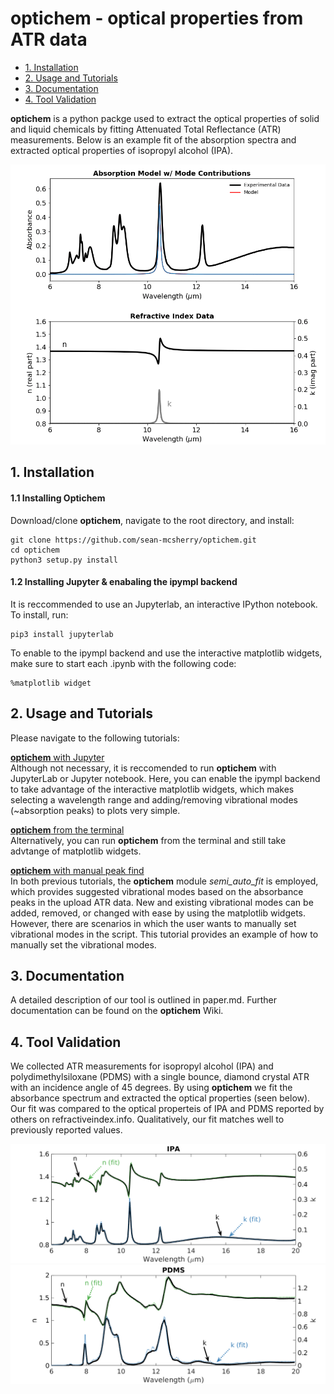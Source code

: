 # optichem - optical properties from ATR data

<!--ts-->
   * [1. Installation](#1-installation)
   * [2. Usage and Tutorials](#2-usage-and-tutorials)
   * [3. Documentation](#3-documentation)
   * [4. Tool Validation](#4-tool-validation)
<!--te-->

**optichem** is a python packge used to extract the optical properties of solid and liquid chemicals by fitting Attenuated Total Reflectance (ATR) measurements. Below is an example fit of the absorption spectra and extracted optical properties of isopropyl alcohol (IPA). 
<p align="center">
  <img src="docs/model_and_index_fit.gif">
</p>


## 1. Installation
#### 1.1 Installing Optichem
Download/clone **optichem**, navigate to the root directory, and install:
```
git clone https://github.com/sean-mcsherry/optichem.git
cd optichem
python3 setup.py install
```

#### 1.2 Installing Jupyter & enabaling the ipympl backend
It is reccommended to use an Jupyterlab, an interactive IPython notebook. To install, run:
```
pip3 install jupyterlab
```
To enable to the ipympl backend and use the interactive matplotlib widgets, make sure to start each .ipynb with the following code:

```
%matplotlib widget
```

## 2. Usage and Tutorials
Please navigate to the following tutorials:

[**optichem** with Jupyter](tutorials/optichem_with_jupyter.md)<br/>
Although not necessary, it is reccomended to run **optichem** with JupyterLab or Jupyter notebook. Here, you can enable the ipympl backend to take advantage of the interactive matplotlib widgets, which makes selecting a wavelength range and adding/removing vibrational modes (~absorption peaks) to plots very simple.

[**optichem** from the terminal](tutorials/optichem_from_terminal.md)<br/>
Alternatively, you can run **optichem** from the terminal and still take advtange of matplotlib widgets.

[**optichem** with manual peak find](optichem_manual_fit.md)<br/>
In both previous tutorials, the **optichem** module *semi_auto_fit* is employed, which provides suggested vibrational modes based on the absorbance peaks in the upload ATR data. New and existing vibrational modes can be added, removed, or changed with ease by using the matplotlib widgets. However, there are scenarios in which the user wants to manually set vibrational modes in the script. This tutorial provides an example of how to manually set the vibrational modes. 

## 3. Documentation
A detailed description of our tool is outlined in paper.md. Further documentation can be found on the **optichem** Wiki. 

## 4. Tool Validation
We collected ATR measurements for isopropyl alcohol (IPA) and polydimethylsiloxane (PDMS) with a single bounce, diamond crystal ATR with an incidence angle of 45 degrees. By using **optichem** we fit the absorbance spectrum and extracted the optical properties (seen below). Our fit was compared to the optical properteis of IPA and PDMS reported by others on refractiveindex.info. Qualitatively, our fit matches well to previously reported values. 

<p align="center">
<img src="docs/IPA.png">
  
  
<img src="docs/PDMS.png">
</p>


